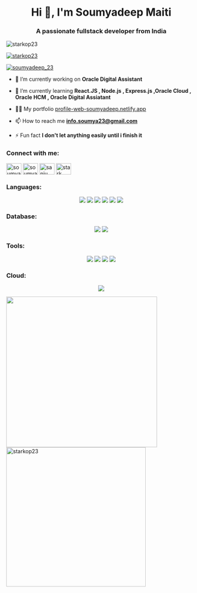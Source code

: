 <h1 align="center">Hi 👋, I'm Soumyadeep Maiti</h1>
<h3 align="center">A passionate fullstack developer from India</h3>

<p align="left"> <img src="https://komarev.com/ghpvc/?username=starkop23&label=Profile%20views&color=0e75b6&style=flat" alt="starkop23" /> </p>

<p align="left"> <a href="https://github.com/ryo-ma/github-profile-trophy"><img src="https://github-profile-trophy.vercel.app/?username=starkop23" alt="starkop23" /></a> </p>

<p align="left"> <a href="https://twitter.com/soumyadeep_23" target="blank"><img src="https://img.shields.io/twitter/follow/soumyadeep_23?logo=twitter&style=for-the-badge" alt="soumyadeep_23" /></a> </p>

- 🔭 I’m currently working on **Oracle Digital Assistant**

- 🌱 I’m currently learning **React.JS , Node.js , Express.js ,Oracle Cloud , Oracle HCM , Oracle Digital Assiatant**

- 👨‍💻 My portfolio [profile-web-soumyadeep.netlify.app](profile-web-soumyadeep.netlify.app)

- 📫 How to reach me **info.soumya23@gmail.com**

- ⚡ Fun fact **I don't let anything easily until i finish it**

<h3 align="left">Connect with me:</h3>
<p align="left">
<a href="https://twitter.com/soumyadeep_23" target="blank"><img align="center" src="https://raw.githubusercontent.com/rahuldkjain/github-profile-readme-generator/master/src/images/icons/Social/twitter.svg" alt="soumyadeep_23" height="30" width="40" /></a>
<a href="https://linkedin.com/in/soumyadeep-m-bb089a131" target="blank"><img align="center" src="https://raw.githubusercontent.com/rahuldkjain/github-profile-readme-generator/master/src/images/icons/Social/linked-in-alt.svg" alt="soumyadeep-m-bb089a131" height="30" width="40" /></a>
<a href="https://fb.com/sanju.maiti.23" target="blank"><img align="center" src="https://raw.githubusercontent.com/rahuldkjain/github-profile-readme-generator/master/src/images/icons/Social/facebook.svg" alt="sanju.maiti.23" height="30" width="40" /></a>
<a href="https://instagram.com/stark___here" target="blank"><img align="center" src="https://raw.githubusercontent.com/rahuldkjain/github-profile-readme-generator/master/src/images/icons/Social/instagram.svg" alt="stark___here" height="30" width="40" /></a>
</p>

<h3 align="left">Languages:</h3>
<p align="center">
<img src="https://img.shields.io/badge/css3-%231572B6.svg?style=for-the-badge&logo=css3&logoColor=white">
<img src="https://img.shields.io/badge/Express.js-404D59?style=for-the-badge&logo=express"/>
<img src="https://img.shields.io/badge/html5-%23E34F26.svg?style=for-the-badge&logo=html5&logoColor=white">
<img src="https://img.shields.io/badge/javascript-%23323330.svg?style=for-the-badge&logo=javascript&logoColor=%23F7DF1E">
<img src="https://img.shields.io/badge/Node.js-43853D?style=for-the-badge&logo=node.js&logoColor=white"/>
<img src="https://img.shields.io/badge/React-20232A?style=for-the-badge&logo=react&logoColor=61DAFB"/> 
<!-- <img src = "https://img.shields.io/badge/React_Router-CA4245?style=for-the-badge&logo=react-router&logoColor=white"/> -->
  
</p>

<h3 align="left">Database:</h3>
<p align="center">
<img src="https://img.shields.io/badge/MySQL-00000F?style=for-the-badge&logo=mysql&logoColor=white"/>
<img src="https://img.shields.io/badge/MongoDB-4EA94B?style=for-the-badge&logo=mongodb&logoColor=white"/>
</p>

<h3 align="left">Tools:</h3>
<p align="center">
<!--   <img src="https://www.vectorlogo.zone/logos/git-scm/git-scm-icon.svg" alt="git" width="40" height="40"/> -->
  <img src="https://img.shields.io/badge/Postman-FF6C37?style=for-the-badge&logo=postman&logoColor=white"/>
  <img src="https://img.shields.io/badge/GitHub-100000?style=for-the-badge&logo=github&logoColor=white"/>
  <img src="https://img.shields.io/badge/Visual_Studio_Code-0078D4?style=for-the-badge&logo=visual%20studio%20code&logoColor=white"/>
  <img src="https://img.shields.io/badge/Netlify-00C7B7?style=for-the-badge&logo=netlify&logoColor=white"/>
  
</p>

<h3 align="left">Cloud:</h3>

<p align="center">
  <img src= "https://img.shields.io/badge/Oracle-F80000?style=for-the-badge&logo=oracle&logoColor=black"/>
</p>


<p><img align="left" src="https://github-readme-stats.vercel.app/api?username=starkop23&theme=transparent&show_icons=true" width = "400"/>
<img align="center" src="https://github-readme-streak-stats.herokuapp.com/?user=starkop23&theme=transparent" alt="starkop23" width="370" /></p>
